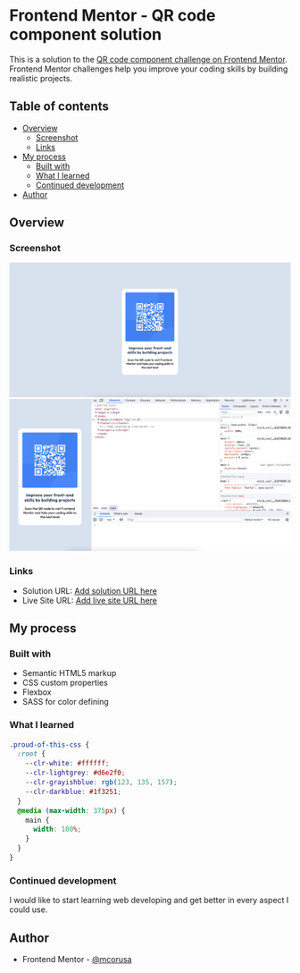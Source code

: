 # Frontend Mentor - QR code component solution

This is a solution to the [QR code component challenge on Frontend Mentor](https://www.frontendmentor.io/challenges/qr-code-component-iux_sIO_H). Frontend Mentor challenges help you improve your coding skills by building realistic projects.

## Table of contents

- [Overview](#overview)
  - [Screenshot](#screenshot)
  - [Links](#links)
- [My process](#my-process)
  - [Built with](#built-with)
  - [What I learned](#what-i-learned)
  - [Continued development](#continued-development)
- [Author](#author)

## Overview

### Screenshot

![](/screenshots/Screenshot1.png)
![](/screenshots/Screenshot2.png)

### Links

- Solution URL: [Add solution URL here](https://your-solution-url.com)
- Live Site URL: [Add live site URL here](https://your-live-site-url.com)

## My process

### Built with

- Semantic HTML5 markup
- CSS custom properties
- Flexbox
- SASS for color defining

### What I learned

```css
.proud-of-this-css {
  :root {
    --clr-white: #ffffff;
    --clr-lightgrey: #d6e2f0;
    --clr-grayishblue: rgb(123, 135, 157);
    --clr-darkblue: #1f3251;
  }
  @media (max-width: 375px) {
    main {
      width: 100%;
    }
  }
}
```

### Continued development

I would like to start learning web developing and get better in every aspect I could use.

## Author

- Frontend Mentor - [@mcorusa](https://www.frontendmentor.io/profile/mcorusa)
